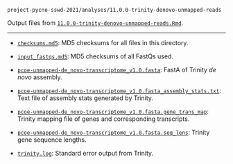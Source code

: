 `project-pycno-sswd-2021/analyses/11.0.0-trinity-denovo-unmapped-reads`

Output files from [`11.0.0-trinity-denovo-unmapped-reads.Rmd`](https://github.com/grace-ac/project-pycno-sswd-2021/tree/main/code/11.0.0-trinity-denovo-unmapped-reads.Rmd).

---

- [`checksums.md5`](https://github.com/grace-ac/project-pycno-sswd-2021/tree/main/analyses/11.0.0-trinity-denovo-unmapped-reads/checksums.md5): MD5 checksums for all files in this directory.

- [`input_fastqs.md5`](https://github.com/grace-ac/project-pycno-sswd-2021/tree/main/analyses/11.0.0-trinity-denovo-unmapped-reads/input_fastqs.md5): MD5 checksums of all FastQs used.

- [`pcoe-unmapped-de_novo-transcriptome_v1.0.fasta`](https://github.com/grace-ac/project-pycno-sswd-2021/tree/main/analyses/11.0.0-trinity-denovo-unmapped-reads/pcoe-unmapped-de_novo-transcriptome_v1.0.fasta): FastA of Trinity _de novo_ assembly.

- [`pcoe-unmapped-de_novo-transcriptome_v1.0.fasta_assembly_stats.txt`](https://github.com/grace-ac/project-pycno-sswd-2021/tree/main/analyses/11.0.0-trinity-denovo-unmapped-reads/pcoe-unmapped-de_novo-transcriptome_v1.0.fasta_assembly_stats.txt): Text file of assembly stats generated by Trinity.

- [`pcoe-unmapped-de_novo-transcriptome_v1.0.fasta.gene_trans_map`](https://github.com/grace-ac/project-pycno-sswd-2021/tree/main/analyses/11.0.0-trinity-denovo-unmapped-reads/pcoe-unmapped-de_novo-transcriptome_v1.0.fasta.gene_trans_map): Trinity mapping file of genes and corresponding transcripts.

- [`pcoe-unmapped-de_novo-transcriptome_v1.0.fasta.seq_lens`](https://github.com/grace-ac/project-pycno-sswd-2021/tree/main/analyses/11.0.0-trinity-denovo-unmapped-reads/pcoe-unmapped-de_novo-transcriptome_v1.0.fasta.seq_lens): Trinity gene sequence lengths.

- [`trinity.log`](https://github.com/grace-ac/project-pycno-sswd-2021/tree/main/analyses/11.0.0-trinity-denovo-unmapped-reads/trinity.log): Standard error output from Trinity.
